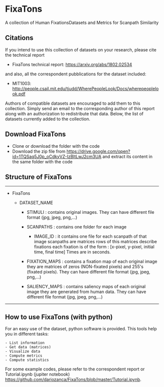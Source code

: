 # FixaTons
A collection of Human FixationsDatasets and Metrics for Scanpath Similarity

## Citations
If you intend to use this collection of datasets on your research, please cite the technical report

- FixaTons technical report: https://arxiv.org/abs/1802.02534

and also, all the correspondent pubblications for the dataset included:


- MIT1003: http://people.csail.mit.edu/tjudd/WherePeopleLook/Docs/wherepeoplelook.pdf

 Authors of compatible datasets are encouraged to add them to this collection. Simply send an email to the corresponding author of this report along with an authorization to redistribute that data. Below, the list of datasets currently added to the collection.

    
## Download FixaTons

- Clone or download the folder with the code
- Download the zip file from https://drive.google.com/open?id=1TQSaq5J0p_oCdkyVZ-IzBltLwJ2cm3UA and extract its content in the same folder with the code

## Structure of FixaTons

________________________________________________________________________________

- FixaTons

    - DATASET_NAME

        - STIMULI : contains original images.
                  They can have different file format (jpg, jpeg, png,...)

        - SCANPATHS : contains one folder for each image

            - IMAGE_ID :
                  it contains one file for each scanpath of that image
                  scanpaths are matrices
                  rows of this matrices describe fixations
                  each fixation is of the form :
                  [x-pixel, y-pixel, initial time, final time]
                  Times are in seconds.

        - FIXATION_MAPS : contains a fixation map of each original image
            they are matrices of zeros (NON-fixated pixels) and 255's (fixated
            pixels). They can have different file format (jpg, jpeg, png,...)

        - SALIENCY_MAPS : contains saliency maps of each original image
            they are generated from human data. They can have different file
            format (jpg, jpeg, png,...)
            
________________________________________________________________________________

## How to use FixaTons (with python)


For an easy use of the dataset, python software is provided. This tools help you in different tasks:

    - List information
    - Get data (matrices)
    - Visualize data
    - Compute metrics
    - Compute statistics

For some example codes, please refer to the correspondent report or Tutorial.ipynb (jupiter notebook) https://github.com/dariozanca/FixaTons/blob/master/Tutorial.ipynb.

